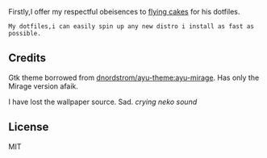 Firstly,I offer my respectful obeisences to [flying cakes](https://github.com/flyingcakes85) for his dotfiles.

`My dotfiles,i can easily spin up any new distro i install as fast as possible.`


## Credits

Gtk theme borrowed from [dnordstrom/ayu-theme:ayu-mirage](https://github.com/dnordstrom/ayu-theme/tree/ayu-mirage). Has only the Mirage version afaik.

I have lost the wallpaper source. Sad. *crying neko sound*

## License

MIT
